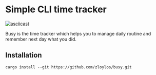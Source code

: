 # Simple CLI time tracker

[![asciicast](https://asciinema.org/a/T43YMPNYb2oEGmZXMzEGISU9M.svg)](https://asciinema.org/a/T43YMPNYb2oEGmZXMzEGISU9M)

Busy is the time tracker which helps you to manage daily routine and remember next day what you did.

## Installation

```
cargo install --git https://github.com/zloylos/busy.git
```
